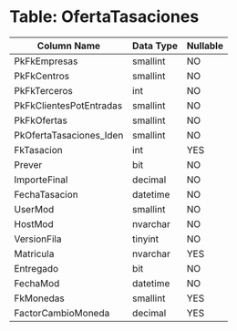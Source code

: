 # Table: OfertaTasaciones

| Column Name | Data Type | Nullable |
|-------------|-----------|----------|
| PkFkEmpresas | smallint | NO |
| PkFkCentros | smallint | NO |
| PkFkTerceros | int | NO |
| PkFkClientesPotEntradas | smallint | NO |
| PkFkOfertas | smallint | NO |
| PkOfertaTasaciones_Iden | smallint | NO |
| FkTasacion | int | YES |
| Prever | bit | NO |
| ImporteFinal | decimal | NO |
| FechaTasacion | datetime | NO |
| UserMod | smallint | NO |
| HostMod | nvarchar | NO |
| VersionFila | tinyint | NO |
| Matricula | nvarchar | YES |
| Entregado | bit | NO |
| FechaMod | datetime | NO |
| FkMonedas | smallint | YES |
| FactorCambioMoneda | decimal | YES |
